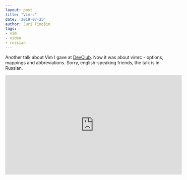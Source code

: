 ```yaml
---
layout: post
title: "Vimrc"
date: '2019-07-25'
author: Juri Timošin
tags:
- vim
- video
- russian
---
```


[1]: http://devclub.eu

Another talk about Vim I gave at [DevClub][1]. Now it was about vimrc - options, mappings and abbreviations. Sorry, english-speaking friends, the talk is in Russian.

<!--more-->

<iframe width="560" height="315" src="https://www.youtube.com/embed/r19d0mDMxYQ" frameborder="0"
allowfullscreen></iframe>
